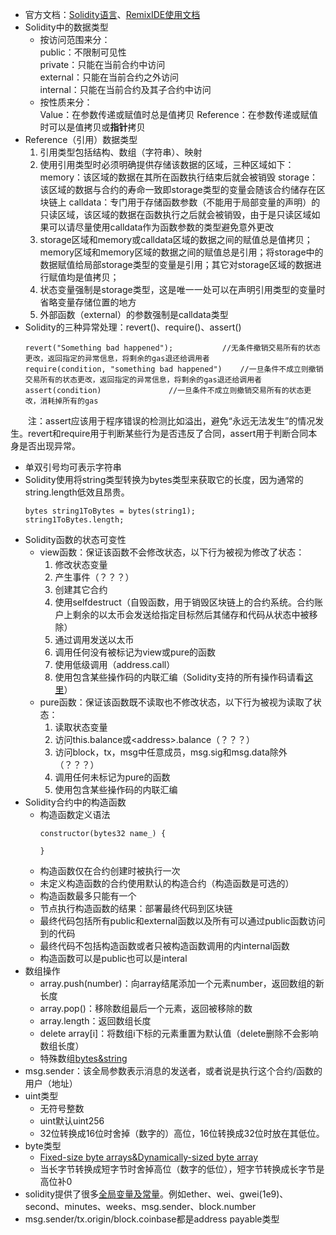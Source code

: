 - 官方文档：[Solidity语言](https://docs.soliditylang.org/en/v0.8.18/)、[RemixIDE使用文档](https://remix-ide.readthedocs.io/en/latest/)
- Solidity中的数据类型
    - 按访问范围来分：  
    public：不限制可见性  
    private：只能在当前合约中访问  
    external：只能在当前合约之外访问  
    internal：只能在当前合约及其子合约中访问
    - 按性质来分：  
    Value：在参数传递或赋值时总是值拷贝
    Reference：在参数传递或赋值时可以是值拷贝或**指针**拷贝
- Reference（引用）数据类型
    1. 引用类型包括结构、数组（字符串）、映射
    2. 使用引用类型时必须明确提供存储该数据的区域，三种区域如下：
    memory：该区域的数据在其所在函数执行结束后就会被销毁
    storage：该区域的数据与合约的寿命一致即storage类型的变量会随该合约储存在区块链上
    calldata：专门用于存储函数参数（不能用于局部变量的声明）的只读区域，该区域的数据在函数执行之后就会被销毁，由于是只读区域如果可以请尽量使用calldata作为函数参数的类型避免意外更改
    3. storage区域和memory或calldata区域的数据之间的赋值总是值拷贝；memory区域和memory区域的数据之间的赋值总是引用；将storage中的数据赋值给局部storage类型的变量是引用；其它对storage区域的数据进行赋值均是值拷贝；
    4. 状态变量强制是storage类型，这是唯一一处可以在声明引用类型的变量时省略变量存储位置的地方
    5. 外部函数（external）的参数强制是calldata类型
- Solidity的三种异常处理：revert()、require()、assert()
    ```
    revert("Something bad happened");           //无条件撤销交易所有的状态更改，返回指定的异常信息，将剩余的gas退还给调用者
    require(condition, "something bad happened")    //一旦条件不成立则撤销交易所有的状态更改，返回指定的异常信息，将剩余的gas退还给调用者
    assert(condition)               //一旦条件不成立则撤销交易所有的状态更改，消耗掉所有的gas
    ```
&emsp;&emsp;注：assert应该用于程序错误的检测比如溢出，避免“永远无法发生”的情况发生。revert和require用于判断某些行为是否违反了合同，assert用于判断合同本身是否出现异常。
- 单双引号均可表示字符串
- Solidity使用将string类型转换为bytes类型来获取它的长度，因为通常的string.length低效且昂贵。
    ```
    bytes string1ToBytes = bytes(string1);
    string1ToBytes.length;
    ```
- Solidity函数的状态可变性
    - view函数：保证该函数不会修改状态，以下行为被视为修改了状态：
        1. 修改状态变量
        2. 产生事件（？？？）
        3. 创建其它合约
        4. 使用selfdestruct（自毁函数，用于销毁区块链上的合约系统。合约账户上剩余的以太币会发送给指定目标然后其储存和代码从状态中被移除）
        5. 通过调用发送以太币
        6. 调用任何没有被标记为view或pure的函数
        7. 使用低级调用（address.call）
        8. 使用包含某些操作码的内联汇编（Solidity支持的所有操作码请看[这里](https://docs.soliditylang.org/en/v0.8.19/yul.html#evm-dialect)）
    - pure函数：保证该函数既不读取也不修改状态，以下行为被视为读取了状态：
        1. 读取状态变量
        2. 访问this.balance或\<address\>.balance（？？？）
        3. 访问block，tx，msg中任意成员，msg.sig和msg.data除外（？？？）
        4. 调用任何未标记为pure的函数
        5. 使用包含某些操作码的内联汇编
- Solidity合约中的构造函数
    - 构造函数定义语法
        ```
        constructor(bytes32 name_) {

        }
        ```
    - 构造函数仅在合约创建时被执行一次
    - 未定义构造函数的合约使用默认的构造合约（构造函数是可选的）
    - 构造函数最多只能有一个
    - 节点执行构造函数的结果：部署最终代码到区块链
    - 最终代码包括所有public和external函数以及所有可以通过public函数访问到的代码
    - 最终代码不包括构造函数或者只被构造函数调用的内internal函数
    - 构造函数可以是public也可以是interal
- 数组操作
    - array.push(number)：向array结尾添加一个元素number，返回数组的新长度
    - array.pop()：移除数组最后一个元素，返回被移除的数
    - array.length：返回数组长度
    - delete array[i]：将数组i下标的元素重置为默认值（delete删除不会影响数组长度）
    - 特殊数组[bytes&string](https://docs.soliditylang.org/en/v0.8.19/types.html#bytes-and-string-as-arrays)
- msg.sender：该全局参数表示消息的发送者，或者说是执行这个合约/函数的用户（地址）
- uint类型
    - 无符号整数
    - uint默认uint256
    - 32位转换成16位时舍掉（数字的）高位，16位转换成32位时放在其低位。
- byte类型
    - [Fixed-size byte arrays&Dynamically-sized byte array](https://docs.soliditylang.org/en/v0.8.19/types.html#fixed-size-byte-arrays)
    - 当长字节转换成短字节时舍掉高位（数字的低位），短字节转换成长字节是高位补0
- solidity提供了很多[全局变量及常量](https://docs.soliditylang.org/en/v0.8.19/units-and-global-variables.html#units-and-globally-available-variables)。例如ether、wei、gwei(1e9)、second、minutes、weeks、msg.sender、block.number
- msg.sender/tx.origin/block.coinbase都是address payable类型
